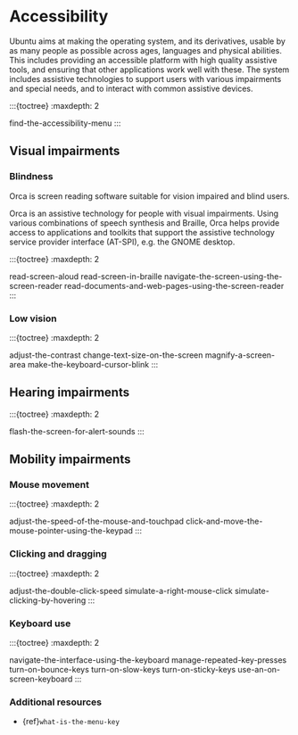 # Accessibility

Ubuntu aims at making the operating system, and its derivatives, usable by as many people as possible across ages, languages and physical abilities. This includes providing an accessible platform with high quality assistive tools, and ensuring that other applications work well with these. The system includes assistive technologies to support users with various impairments and special needs, and to interact with common assistive devices.

:::{toctree}
:maxdepth: 2

find-the-accessibility-menu
:::

## Visual impairments

### Blindness

Orca is screen reading software suitable for vision impaired and blind users. 

Orca is an assistive technology for people with visual impairments. Using various combinations of speech synthesis and Braille, Orca helps provide access to applications and toolkits that support the assistive technology service provider interface (AT-SPI), e.g. the GNOME desktop.

:::{toctree}
:maxdepth: 2

read-screen-aloud
read-screen-in-braille
navigate-the-screen-using-the-screen-reader
read-documents-and-web-pages-using-the-screen-reader
:::

### Low vision

:::{toctree}
:maxdepth: 2

adjust-the-contrast
change-text-size-on-the-screen
magnify-a-screen-area
make-the-keyboard-cursor-blink
:::

## Hearing impairments

:::{toctree}
:maxdepth: 2

flash-the-screen-for-alert-sounds
:::


## Mobility impairments

### Mouse movement

:::{toctree}
:maxdepth: 2

adjust-the-speed-of-the-mouse-and-touchpad
click-and-move-the-mouse-pointer-using-the-keypad
:::

### Clicking and dragging

:::{toctree}
:maxdepth: 2

adjust-the-double-click-speed
simulate-a-right-mouse-click
simulate-clicking-by-hovering
:::

### Keyboard use

:::{toctree}
:maxdepth: 2

navigate-the-interface-using-the-keyboard
manage-repeated-key-presses
turn-on-bounce-keys
turn-on-slow-keys
turn-on-sticky-keys
use-an-on-screen-keyboard
:::

### Additional resources

* {ref}`what-is-the-menu-key`

